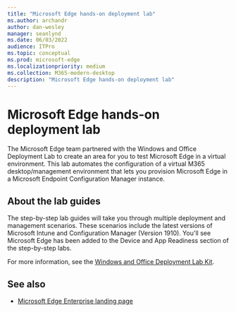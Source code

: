 ```yaml
---
title: "Microsoft Edge hands-on deployment lab"
ms.author: archandr
author: dan-wesley
manager: seanlynd
ms.date: 06/03/2022
audience: ITPro
ms.topic: conceptual
ms.prod: microsoft-edge
ms.localizationpriority: medium
ms.collection: M365-modern-desktop
description: "Microsoft Edge hands-on deployment lab"
---
```


# Microsoft Edge hands-on deployment lab

The Microsoft Edge team partnered with the Windows and Office Deployment Lab to create an area for you to test Microsoft Edge in a virtual environment. This lab automates the configuration of a virtual M365 desktop/management environment that lets you provision Microsoft Edge in a Microsoft Endpoint Configuration Manager instance.

## About the lab guides

The step-by-step lab guides will take you through multiple deployment and management scenarios. These scenarios include the latest versions of Microsoft Intune and Configuration Manager (Version 1910). You'll see Microsoft Edge has been added to the Device and App Readiness section of the step-by-step labs.

For more information, see the [Windows and Office Deployment Lab Kit](/microsoft-365/enterprise/modern-desktop-deployment-and-management-lab?view=o365-worldwide).

## See also

- [Microsoft Edge Enterprise landing page](https://aka.ms/EdgeEnterprise)